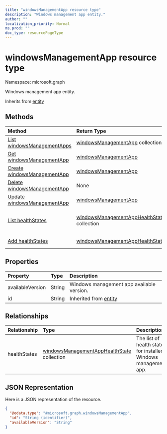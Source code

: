 ```yaml
---
title: "windowsManagementApp resource type"
description: "Windows management app entity."
author: ""
localization_priority: Normal
ms.prod: ""
doc_type: resourcePageType
---
```


# windowsManagementApp resource type


Namespace: microsoft.graph

Windows management app entity.


Inherits from [entity](../resources/entity.md)

## Methods
|Method|Return Type|Description|
|:---|:---|:---|
|[List windowsManagementApps](../api/intune-devices-windowsmanagementapp-list.md)|[windowsManagementApp](../resources/intune-devices-windowsmanagementapp.md) collection|List properties and relationships of the [windowsManagementApp](../resources/windowsmanagementapp.md) objects.|
|[Get windowsManagementApp](../api/intune-devices-windowsmanagementapp-get.md)|[windowsManagementApp](../resources/intune-devices-windowsmanagementapp.md)|Read properties and relationships of the [windowsManagementApp](../resources/intune-devices-windowsmanagementapp.md) object.|
|[Create windowsManagementApp](../api/intune-devices-windowsmanagementapp-create.md)|[windowsManagementApp](../resources/intune-devices-windowsmanagementapp.md)|Create a new [windowsManagementApp](../resources/intune-devices-windowsmanagementapp.md) object.|
|[Delete windowsManagementApp](../api/intune-devices-windowsmanagementapp-delete.md)|None|Deletes a [windowsManagementApp](../resources/intune-devices-windowsmanagementapp.md).|
|[Update windowsManagementApp](../api/intune-devices-windowsmanagementapp-update.md)|[windowsManagementApp](../resources/intune-devices-windowsmanagementapp.md)|Update the properties of a [windowsManagementApp](../resources/intune-devices-windowsmanagementapp.md) object.|
|[List healthStates](../api/intune-devices-windowsmanagementapp-list-healthstates.md)|[windowsManagementAppHealthState](../resources/intune-devices-windowsmanagementapphealthstate.md) collection|Get the windowsManagementAppHealthStates from the healthStates navigation property.|
|[Add healthStates](../api/intune-devices-windowsmanagementapp-post-healthstates.md)|[windowsManagementAppHealthState](../resources/intune-devices-windowsmanagementapphealthstate.md)|Add healthStates by posting to the healthStates collection.|

## Properties
|Property|Type|Description|
|:---|:---|:---|
|availableVersion|String|Windows management app available version.|
|id|String| Inherited from [entity](../resources/entity.md)|

## Relationships
|Relationship|Type|Description|
|:---|:---|:---|
|healthStates|[windowsManagementAppHealthState](../resources/intune-devices-windowsmanagementapphealthstate.md) collection|The list of health states for installed Windows management app.|

## JSON Representation
Here is a JSON representation of the resource.
<!-- {
  "blockType": "resource",
  "keyProperty": "id",
  "@odata.type": "microsoft.graph.windowsManagementApp",
  "baseType": "microsoft.graph.entity",
  "openType": false
}
-->
``` json
{
  "@odata.type": "#microsoft.graph.windowsManagementApp",
  "id": "String (identifier)",
  "availableVersion": "String"
}
```

